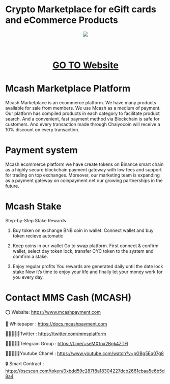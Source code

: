 # Crypto Marketplace for eGift cards and eCommerce Products

<div align="center"><img src="https://mms-soilminerals.com/wp-content/uploads/2022/11/logo.png)" /><br />
</div>
<div align="center">
  <h1><br />
    <a href="https://www.mcashpayment.com/" target="_blank">GO TO Website<br />
    </a></h1>
</div>


# Mcash Marketplace Platform

Mcash Marketplace is an ecommerce platform. We have many products available for sale from members. We use Mcash as a medium of payment. Our platform has compiled products in each category to facilitate product search. And a convenient, fast payment method via Blockchain is safe for customers. And every transaction made through Chaiyocoin will receive a 10% discount on every transaction.

# Payment system
Mcash ecommerce platform we have create tokens on Binance smart chain as a highly secure blockchain payment gateway with low fees and support for trading on top exchanges. Moreover, our marketing team is expanding as a payment gateway on coinpayment.net our growing partnerships in the future.

# Mcash Stake
Step-by-Step Stake Rewards

1. Buy token on exchange
BNB coin in wallet. Connect wallet and buy token recieve automatic

2. Keep coins in our wallet
Go to swap platform. First connect & confirm wallet, select day token lock, transfer CYC token to the system and comfirm a stake.

3. Enjoy regular profits
You rewards are generated daily until the date lock stake Now it’s time to enjoy your life and finally let your money work for you every day.

# Contact MMS Cash (MCASH)

⭕ Website: https://www.mcashpayment.com

📄 Whitepaper : https://docs.mcashpayment.com

👨🏿‍🤝‍👨🏿Twitter : https://twitter.com/mmsplatform

👨🏿‍🤝‍👨🏿Telegram Group : https://t.me/+seMX1nx2Bgk4ZTFl

👨🏿‍🤝‍👨🏿Youtube Chanel : https://www.youtube.com/watch?v=pGBg5Eq07g8

🔒 Smart Contract : https://bscscan.com/token/0xbdd59c287f8a18304227dcb2661cbaa5e6b5d8a4
